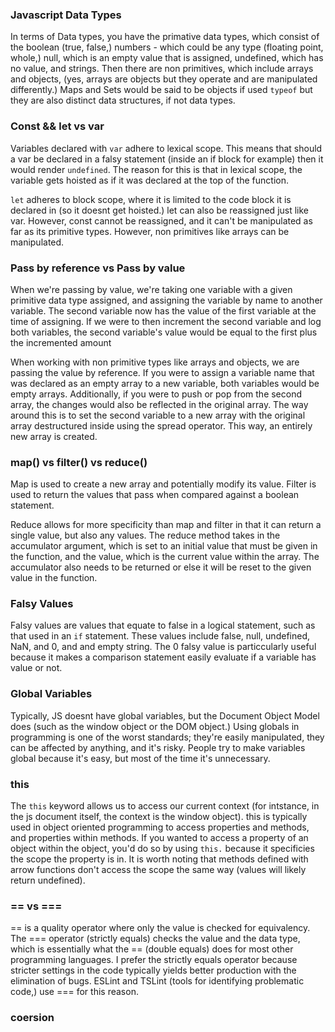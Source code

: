 ### Javascript Data Types

In terms of Data types, you have the primative data types, 
which consist of the boolean (true, false,) numbers - which could be
any type (floating point, whole,) null, which is an empty value that is 
assigned, undefined, which has no value, and strings. Then there are
non primitives, which include arrays and objects, (yes, arrays are objects 
but they operate and are manipulated differently.) Maps and Sets would be
said to be objects if used ```typeof``` but they are also distinct data
structures, if not data types. 

### Const && let vs var

Variables declared with ```var``` adhere to lexical scope. This means that should a var be declared in a falsy statement (inside an if block for example) then it would render ```undefined```. The reason for this is that in lexical scope, the variable gets hoisted as if it was declared at the top of the function. 

```let``` adheres to block scope, where it is limited to the code block it is declared in (so it doesnt get hoisted.) let can also be reassigned just like var. However, const cannot be reassigned, and it can't be manipulated as far as its primitive types. However, non primitives like arrays can be manipulated.

### Pass by reference vs Pass by value

When we're passing by value, we're taking one variable with a given primitive data type assigned, and assigning the variable by name to another variable. The second variable now has the value of the first variable at the time of assigning. If we were to then increment the second variable and log both variables, the second variable's value would be equal to the first plus the incremented amount

When working with non primitive types like arrays and objects, we are passing the value by reference. If you were to assign a variable name that was declared as an empty array to a new variable, both variables would be empty arrays. Additionally, if you were to push or pop from the second array, the changes would also be reflected in the original array. The way around this is to set the second variable to a new array with the original array destructured inside using the spread operator. This way, an entirely new array is created. 

### map() vs filter() vs reduce()

Map is used to create a new array and potentially modify its value. Filter is used to return the values that pass when compared against a boolean statement.

Reduce allows for more specificity than map and filter in that it can return a single value, but also any values. The reduce method takes in the accumulator argument, which is set to an initial value that must be given in the function, and the value, which is the current value within the array. The accumulator also needs to be returned or else it will be reset to the given value in the function.

### Falsy Values

Falsy values are values that equate to false in a logical statement, such as
that used in an ```if``` statement. These values include false, null, 
undefined, NaN, and 0, and and empty string. The 0 falsy value is particcularly
useful because it makes a comparison statement easily evaluate if a variable has value or not. 

### Global Variables

Typically, JS doesnt have global variables, but the Document Object Model does (such as the window object or the DOM object.) Using globals in programming is one of the worst standards; they're easily manipulated, they can be affected by anything, and it's risky. People try to make variables global because it's easy, but most of the time it's unnecessary. 

### this

The ```this``` keyword allows us to access our current context (for intstance, in the js document itself, the context is the window object). this is typically used in object oriented programming to access properties and methods, and properties within methods. If you wanted to access a property of an object within the object, you'd do so by using ```this.``` because it specificies the scope the property is in. It is worth noting that methods defined with arrow functions don't access the scope the same way (values will likely return undefined).

### == vs ===

== is a quality operator where only the value is checked for equivalency. The === operator (strictly equals) checks the value and the data type, which is essentially what the == (double equals) does for most other programming languages. I prefer the strictly equals operator because stricter settings in the code typically yields better
production with the elimination of bugs. ESLint and TSLint (tools for identifying problematic code,) use === for this reason.

### coersion 

